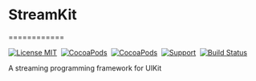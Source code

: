 # StreamKit
============

[![License MIT](https://img.shields.io/badge/license-MIT-green.svg?style=flat)](https://raw.githubusercontent.com/godL/StreamKit/master/LICENSE)&nbsp;
[![CocoaPods](http://img.shields.io/cocoapods/v/StreamKit.svg?style=flat)](http://cocoapods.org/?q=StreamKit)&nbsp;
[![CocoaPods](http://img.shields.io/cocoapods/p/StreamKit.svg?style=flat)](http://cocoapods.org/?q=StreamKit)&nbsp;
[![Support](https://img.shields.io/badge/support-iOS%206%2B%20-blue.svg?style=flat)](https://www.apple.com/nl/ios/)&nbsp;
[![Build Status](https://travis-ci.org/ibireme/StreamKit.svg?branch=master)](https://travis-ci.org/godL/StreamKit)

A streaming programming framework for UIKit

